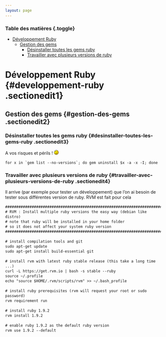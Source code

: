 ```yaml
---
layout: page
---
```


### Table des matières {.toggle}

-   [Développement Ruby](start.html#developpement-ruby)
    -   [Gestion des gems](start.html#gestion-des-gems)
        -   [Désinstaller toutes les gems
            ruby](start.html#desinstaller-toutes-les-gems-ruby)
        -   [Travailler avec plusieurs versions de
            ruby](start.html#travailler-avec-plusieurs-versions-de-ruby)

Développement Ruby {#developpement-ruby .sectionedit1}
==================

Gestion des gems {#gestion-des-gems .sectionedit2}
----------------

### Désinstaller toutes les gems ruby {#desinstaller-toutes-les-gems-ruby .sectionedit3}

A vos risques et périls !
![;-)](../../../../lib/images/smileys/icon_wink.gif)

~~~~ {.code .bash}
for x in `gem list --no-versions`; do gem uninstall $x -a -x -I; done
~~~~

### Travailler avec plusieurs versions de ruby {#travailler-avec-plusieurs-versions-de-ruby .sectionedit4}

Il arrive (par exemple pour tester un développement) que l’on ai besoin
de tester sous différentes version de ruby. RVM est fait pour cela

~~~~ {.code .bash}
########################################################################
# RVM : Install multiple ruby versions the easy way (debian like distro)
# note that ruby will be installed in your home folder
# so it does not affect your system ruby version
########################################################################
 
# install compilation tools and git
sudo apt-get update
sudo apt-get install build-essential git
 
# install rvm with latest ruby stable release (this take a long time ...)
curl -L https://get.rvm.io | bash -s stable --ruby
source ~/.profile
echo "source $HOME/.rvm/scripts/rvm" >> ~/.bash_profile
 
# install ruby prerequisites (rvm will request your root or sudo password)
rvm requirement run
 
# install ruby 1.9.2 
rvm install 1.9.2
 
# enable ruby 1.9.2 as the default ruby version
rvm use 1.9.2 --default
~~~~
